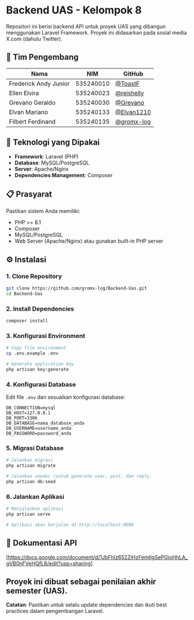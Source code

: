# Backend UAS - Kelompok 8

Repositori ini berisi backend API untuk proyek UAS yang dibangun menggunakan Laravel Framework.
Proyek ini didasarkan pada sosial media X.com (dahulu Twitter).

## 👥 Tim Pengembang

| Nama | NIM | GitHub |
|------|-----|--------|
| Frederick Andy Junior | 535240010 | [@ToastF](https://github.com/ToastF) |
| Ellen Elvira | 535240023 | [@reishelly](https://github.com/reishelly) |
| Grevano Geraldo | 535240030 | [@Grevano](https://github.com/Grevano) |
| Elvan Mariano | 535240133 | [@Elvan1210](https://github.com/Elvan1210) |
| Filbert Ferdinand | 535240135 | [@gromx-log](https://github.com/gromx-log) |

## 🚀 Teknologi yang Dipakai

- **Framework**: Laravel (PHP)
- **Database**: MySQL/PostgreSQL
- **Server**: Apache/Nginx
- **Dependencies Management**: Composer

## 📋 Prasyarat

Pastikan sistem Anda memiliki:

- PHP >= 8.1
- Composer
- MySQL/PostgreSQL
- Web Server (Apache/Nginx) atau gunakan built-in PHP server

## ⚙️ Instalasi

### 1. Clone Repository

```bash
git clone https://github.com/gromx-log/Backend-Uas.git
cd Backend-Uas
```

### 2. Install Dependencies

```bash
composer install
```

### 3. Konfigurasi Environment

```bash
# Copy file environment
cp .env.example .env

# Generate application key
php artisan key:generate
```

### 4. Konfigurasi Database

Edit file `.env` dan sesuaikan konfigurasi database:

```env
DB_CONNECTION=mysql
DB_HOST=127.0.0.1
DB_PORT=3306
DB_DATABASE=nama_database_anda
DB_USERNAME=username_anda
DB_PASSWORD=password_anda
```

### 5. Migrasi Database

```bash
# Jalankan migrasi
php artisan migrate

# Jalankan seeder (untuk generate user, post, dan reply.
php artisan db:seed
```

### 6. Jalankan Aplikasi

```bash
# Menjalankan aplikasi
php artisan serve

# Aplikasi akan berjalan di http://localhost:8000
```


## 📝 Dokumentasi API

[https://docs.google.com/document/d/1JbFhlz652ZiHzFemtlgSePGjoHhLA_gVB0nFVeHQfL8/edit?usp=sharing]



Proyek ini dibuat sebagai penilaian akhir semester (UAS).
---

**Catatan**: Pastikan untuk selalu update dependencies dan ikuti best practices dalam pengembangan Laravel.
